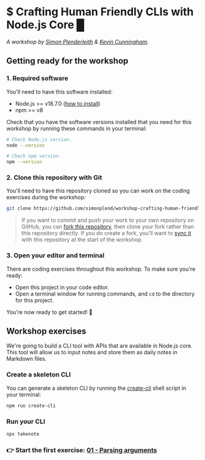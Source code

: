 # $ Crafting Human Friendly CLIs with Node.js Core █

_A workshop by [Simon Plenderleith](https://twitter.com/simonplend) &
[Kevin Cunningham](https://twitter.com/dolearning/)._

## Getting ready for the workshop

### 1. Required software

You'll need to have this software installed:

- Node.js >= v18.7.0 ([how to install](https://nodejs.dev/en/learn/how-to-install-nodejs/))
- npm >= v8

Check that you have the software versions installed that you need for this workshop
by running these commands in your terminal:

```sh
# Check Node.js version.
node --version

# Check npm version.
npm --version
```

### 2. Clone this repository with Git

You'll need to have this repository cloned so you can work on the coding
exercises during the workshop:

```sh
git clone https://github.com/simonplend/workshop-crafting-human-friendly-clis.git
```

> If you want to commit and push your work to your own repository on GitHub,
> you can [fork this repository](https://docs.github.com/en/get-started/quickstart/fork-a-repo),
> then clone your fork rather than this repository directly.
> If you do create a fork, you'll want to
> [sync it](https://docs.github.com/en/pull-requests/collaborating-with-pull-requests/working-with-forks/syncing-a-fork)
> with this repository at the start of the workshop.

### 3. Open your editor and terminal

There are coding exercises throughout this workshop. To make sure you're ready:

- Open this project in your code editor.
- Open a terminal window for running commands, and `cd` to the directory for
this project.

You're now ready to get started! 🚀

## Workshop exercises

We're going to build a CLI tool with APIs that are available in Node.js core.
This tool will allow us to input notes and store them as daily notes in Markdown
files.

### Create a skeleton CLI

You can generate a skeleton CLI by running the [create-cli](./create-cli)
shell script in your terminal:

```bash
npm run create-cli
```

### Run your CLI

```bash
npx takenote
```

### 👉 Start the first exercise: [01 - Parsing arguments](./exercises/01-parsing-arguments.md)
